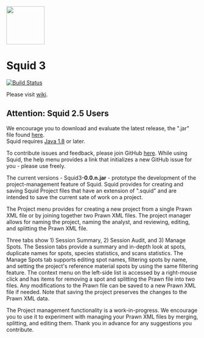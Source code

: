 <img src="https://github.com/CIRDLES/DRAKE/blob/master/logos/Squid/SquidLogo.ico" width="100">

Squid 3
=======

[![Build Status](https://travis-ci.org/CIRDLES/Squid.svg?branch=master)](https://travis-ci.org/CIRDLES/Squid)

Please visit [wiki](https://github.com/CIRDLES/Squid/wiki).

## Attention: Squid 2.5 Users

We encourage you to download
and evaluate the latest release, the ".jar" file found <a href="https://github.com/CIRDLES/Squid/releases" target="_blank">here</a>.  
Squid requires <a href="http://www.oracle.com/technetwork/java/javase/downloads/jre8-downloads-2133155.html" target="_blank">Java 1.8</a> or later.

To contribute issues and feedback, please join GitHub <a href="https://github.com/" target="_blank">here</a>. While using Squid, 
the help menu provides a link that
initializes a new GitHub issue for you - please use freely.

The current versions - Squid3-**0.0.n.jar** - prototype the development of the
project-management feature
of Squid.  Squid provides for creating and saving Squid Project files that have an
extension of ".squid" and are intended to save the current sate of work on a project.

The Project menu provides for creating a new project from a single Prawn XML file
or by joining together two Prawn XML files.  The project manager allows for naming the project,
naming the analyst, and reviewing, editing, and splitting the Prawn XML file.

Three tabs show 1) Session Summary, 2) Session Audit, and 3) Manage Spots.
The Session tabs provide a summary and in-depth look at spots, duplicate names for spots,
species statistics, and scans statistics.  The Manage Spots tab supports editing spot names,
filtering spots by name, and setting the project's reference material spots by using the same
filtering feature.  The context menu on the left-side list is accessed by a
right-mouse click and has items for removing a spot and
splitting the Prawn file into two files.  Any modifications to the Prawn file can be saved
to a new Prawn XML file if needed.  Note that saving the project preserves the changes to the
Prawn XML data.

The Project management functionality is a work-in-progress.  We encourage you to
use it to experiment with managing your Prawn XML files by merging, splitting,
and editing them.  Thank you in advance for any suggestions you contribute.

